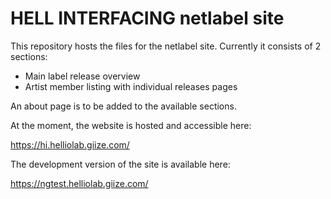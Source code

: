 # HELL INTERFACING netlabel site

This repository hosts the files for the netlabel site. Currently it consists of 2 sections:

- Main label release overview
- Artist member listing with individual releases pages

An about page is to be added to the available sections.

At the moment, the website is hosted and accessible here:

<https://hi.helliolab.giize.com/>

The development version of the site is available here:

<https://ngtest.helliolab.giize.com/>
